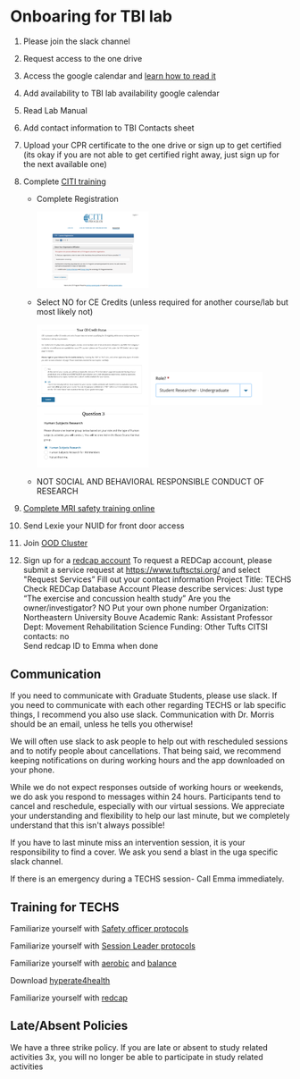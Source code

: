 # Onboaring for TBI lab
1. Please join the slack channel 
2. Request access to the one drive 
3. Access the google calendar and [learn how to read it](calendar.md)  
4. Add availability to TBI lab availability google calendar 
5. Read Lab Manual 
6. Add contact information to TBI Contacts sheet 
7. Upload your CPR certificate to the one drive or sign up to get certified (its okay if you are not able to get certified right away, just sign up for the next available one) 
8. Complete [CITI training](https://www.citiprogram.org/index.cfm?pageID=154&icat=0&ac=0&region=1&message=0#)
    - Complete Registration

      <img src="img/citi/citi1.png" alt="citi1" width="200"/>
      
    - Select NO for CE Credits (unless required for another course/lab but most likely not)

      <img src="img/citi/citi2.png" alt="citi2" width="200"/>
      <img src="img/citi/citi3.png" alt="citi3" width="200"/>
      <img src="img/citi/citi4.png" alt="citi4" width="200"/>
      
    - NOT SOCIAL AND BEHAVIORAL RESPONSIBLE CONDUCT OF RESEARCH
      
10. [Complete MRI safety training online](https://neu.co1.qualtrics.com/jfe/form/SV_9NXRuWgD0GW4yiN)  
11. Send Lexie your NUID for front door access 
12. Join [OOD Cluster](oodcluster.md)
13. Sign up for a [redcap account](https://www.tuftsctsi.org)
  To request a REDCap account, please submit a service request at https://www.tuftsctsi.org/   and select "Request Services” 
  Fill out your contact information 
  Project Title: TECHS 
  Check REDCap Database Account 
  Please describe services: Just type “The exercise and concussion health study” 
  Are you the owner/investigator? NO 
  Put your own phone number 
  Organization: Northeastern University Bouve 
  Academic Rank: Assistant Professor 
  Dept: Movement Rehabilitation Science 
  Funding: Other 
  Tufts CITSI contacts: no  
  Send redcap ID to Emma when done 
## Communication 
If you need to communicate with Graduate Students, please use slack. If you need to communicate with each other regarding TECHS or lab specific things, I recommend you also use slack. Communication with Dr. Morris should be an email, unless he tells you otherwise! 

We will often use slack to ask people to help out with rescheduled sessions and to notify people about cancellations. That being said, we recommend keeping notifications on during working hours and the app downloaded on your phone.  

While we do not expect responses outside of working hours or weekends, we do ask you respond to messages within 24 hours. Participants tend to cancel and reschedule, especially with our virtual sessions. We appreciate your understanding and flexibility to help our last minute, but we completely understand that this isn't always possible! 

If you have to last minute miss an intervention session, it is your responsibility to find a cover. We ask you send a blast in the uga specific slack channel.  

If there is an emergency during a TECHS session- Call Emma immediately. 

## Training for TECHS 

Familiarize yourself with [Safety officer protocols](so.md)

Familiarize yourself with [Session Leader protocols](leadernotes.md)

Familiarize yourself with [aerobic](aerobic.md) and [balance](balance.md)

Download [hyperate4health](https://hyperate4health.netlify.app/)  

Familiarize yourself with [redcap](redcap.md)

## Late/Absent Policies
We have a three strike policy. If you are late or absent to study related activities 3x, you will no longer be able to participate in study related activities
 
